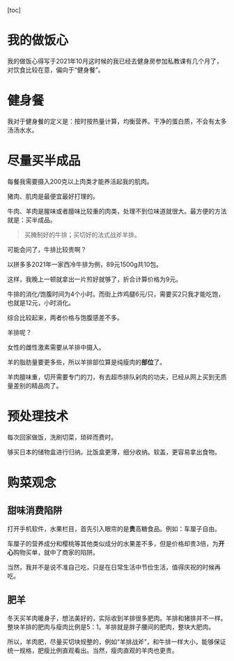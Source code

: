 [toc]



# 我的做饭心

我的做饭心得写于2021年10月这时候的我已经去健身房参加私教课有几个月了，对饮食比较在意，偏向于“健身餐”。







# 健身餐

我对于健身餐的定义是：按时按热量计算，均衡营养。干净的蛋白质，不会有太多汤汤水水。



# 尽量买半成品

每餐我需要摄入200克以上肉类才能养活起我的肌肉。  

猪肉、肌肉是最便宜最好打理的。

牛肉、羊肉是腥味或者膻味比较重的肉类，处理不到位味道就很大。最方便的方法就是：买半成品。  



> 买腌制好的牛排；买切好的法式战斧羊排。



可能会问了，牛排比较贵啊？  

以拼多多2021年一家西冷牛排为例，89元1500g共10包。  

这样，我晚上一顿就拿出一片煎好就够了，折合计算价格为9元。  

牛排的消化/饱腹时间为4个小时。而街上炸鸡腿6元/只，需要买2只我才能吃饱，也就是12元，小时消化。  

综合比较起来，两者价格与饱腹感差不多。  



羊排呢？

女性的雌性激素需要从羊排中摄入。  

羊的脂肪量要更多些，所以羊排部位算是纯瘦肉的**部位**了。  

羊肉膻味重，切开需要专门的刀，有去超市排队剁肉的功夫，已经从网上买到无质量差别的精品肉了。  



# 预处理技术



每次回家做饭，洗刷切菜，琐碎而费时。

够买日本的储物盒进行归纳。比饭盒更薄，细分收纳。软盖，更容易拿出食物。



# 购菜观念

## 甜味消费陷阱

打开手机软件，水果栏目，首先引入眼帘的是**贵**高糖食品。例如：车厘子自由。  

车厘子的营养成分和樱桃等其他类似成分的水果差不多，但是价格却贵3倍，为**开心**购物买单，就中了商家的陷阱。

当然，我并不是说不准自己吃，只是在日常生活中节俭生活，值得庆祝的时候再吃。

## 肥羊

冬天买羊肉暖身子，想法美好的，实际收到羊排很多肥肉。羊排和猪排并不一样。整块羊排的肥肉与瘦肉比例是5：1。羊排就是胖子腰间的肥肉，整块大肥肉。

所以，羊肉肥，尽量买切块规整的，例如“羊排战斧”，和牛排一样大小，能够保证统一规格，肥瘦比例直观看出。当然，瘦肉直观的羊肉也更贵。

